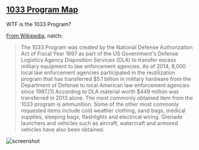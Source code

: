 ## [1033 Program Map](http://police-militarization-map.herokuapp.com/)

WTF is the 1033 Program?

[From Wikipedia](http://en.wikipedia.org/wiki/1033_program), natch:

> The 1033 Program was created by the National Defense Authorization Act of Fiscal Year 1997 as part of the US Government's Defense Logistics Agency Disposition Services (DLA) to transfer excess military equipment to law enforcement agencies. As of 2014, 8,000 local law enforcement agencies participated in the reutilization program that has transferred $5.1 billion in military hardware from the Department of Defense to local American law enforcement agencies since 1997.[1] According to DLA material worth $449 million was transferred in 2013 alone. The most commonly obtained item from the 1033 program is ammunition. Some of the other most commonly requested items include cold weather clothing, sand bags, medical supplies, sleeping bags, flashlights and electrical wiring. Grenade launchers and vehicles such as aircraft, watercraft and armored vehicles have also been obtained.

![screenshot](https://dl.dropboxusercontent.com/s/4416m5cmrsz7rrc/Screenshot%202015-02-20%2018.30.20.png)




